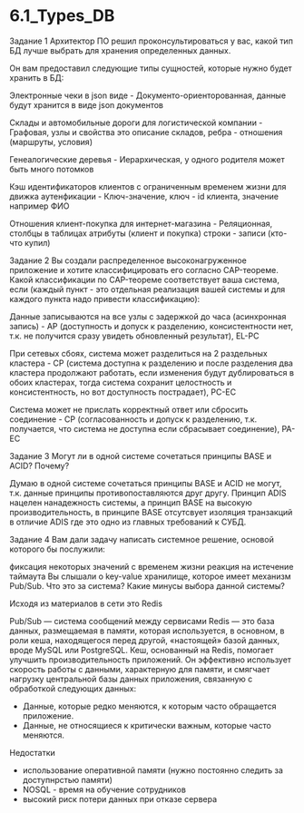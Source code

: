 # 6.1_Types_DB

Задание 1
Архитектор ПО решил проконсультироваться у вас, какой тип БД лучше выбрать для хранения определенных данных.

Он вам предоставил следующие типы сущностей, которые нужно будет хранить в БД:

Электронные чеки в json виде - Документо-ориенторованная, данные будут хранится в виде json документов

Склады и автомобильные дороги для логистической компании - Графовая, узлы и свойства это описание складов, ребра - отношения (маршруты, условия)

Генеалогические деревья - Иерархическая, у одного родителя может быть много потомков

Кэш идентификаторов клиентов с ограниченным временем жизни для движка аутенфикации - Ключ-значение, ключ - id клиента, значение например ФИО

Отношения клиент-покупка для интернет-магазина - Реляционная, столбцы в таблицах атрибуты (клиент и покупка) строки - записи (кто-что купил)

Задание 2
Вы создали распределенное высоконагруженное приложение и хотите классифицировать его согласно CAP-теореме. Какой классификации по CAP-теореме соответствует ваша система, если (каждый пункт - это отдельная реализация вашей системы и для каждого пункта надо привести классификацию):

Данные записываются на все узлы с задержкой до часа (асинхронная запись) - AP (доступность и допуск к разделению, консистентности нет, т.к. не получится сразу увидеть обновленный результат), EL-PC 

При сетевых сбоях, система может разделиться на 2 раздельных кластера - СР (система доступна к разделению и после разделения два кластера продолжают работать, если изменения будут дублироваться в обоих кластерах, тогда система сохранит целостность и консистентность, но вот доступность пострадает), PC-EC

Система может не прислать корректный ответ или сбросить соединение - СР (согласованность и допуск к разделению, т.к. получается, что система не доступна если сбрасывает соединение), PA-EC

Задание 3
Могут ли в одной системе сочетаться принципы BASE и ACID? Почему?

Думаю в одной системе сочетаться принципы BASE и ACID не могут, т.к. данные принципы противопоставляются друг другу. Принцип ADIS нацелен нанадежность системы, а принцип BASE на высокую производительность, в принципе BASE отсутсвует изоляция транзакций в отличие ADIS где это одно из главных требований к СУБД.

Задание 4
Вам дали задачу написать системное решение, основой которого бы послужили:

фиксация некоторых значений с временем жизни
реакция на истечение таймаута
Вы слышали о key-value хранилище, которое имеет механизм Pub/Sub. Что это за система? Какие минусы выбора данной системы?

Исходя из материалов в сети это Redis

Pub/Sub — система сообщений между сервисами
Redis — это база данных, размещаемая в памяти, которая используется, в основном, в роли кеша, находящегося перед другой, «настоящей» базой данных, вроде MySQL или PostgreSQL. Кеш, основанный на Redis, помогает улучшить производительность приложений. Он эффективно использует скорость работы с данными, характерную для памяти, и смягчает нагрузку центральной базы данных приложения, связанную с обработкой следующих данных:
- Данные, которые редко меняются, к которым часто обращается приложение.
- Данные, не относящиеся к критически важным, которые часто меняются.

Недостатки
- использование оперативной памяти (нужно постоянно следить за доступнрстью памяти)
- NOSQL - время на обучение сотрудников
- высокий риск потери данных при отказе сервера

